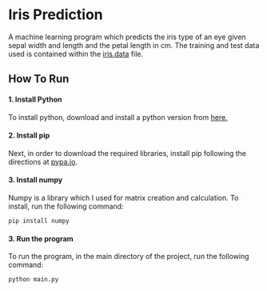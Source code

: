 # Iris Prediction

A machine learning program which predicts the iris type of an eye given sepal width and length and the petal length in cm. The training and test data used is contained within the [iris.data](https://github.com/kvelcich/Iris-Prediction/blob/master/iris.data) file.

## How To Run
#### 1. Install Python
To install python, download and install a python version from [here.](https://www.python.org/downloads/)

#### 2. Install pip
Next, in order to download the required libraries, install pip following the directions at [pypa.io](https://pip.pypa.io/en/stable/installing/).

#### 3. Install numpy
Numpy is a library which I used for matrix creation and calculation. To install, run the following command:
```
pip install numpy
```

#### 3. Run the program
To run the program, in the main directory of the project, run the following command:
```
python main.py
```
